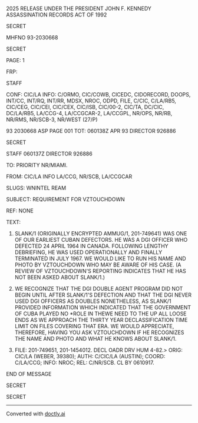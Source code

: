 2025 RELEASE UNDER THE PRESIDENT JOHN F. KENNEDY ASSASSINATION RECORDS ACT OF 1992

SECRET

MHFNO 93-2030668

SECRET

PAGE: 1

FRP:

STAFF

CONF: CIC/LA INFO: C/ORMO, CIC/COWB, CICEDC, CIDORECORD, DOOPS,
INT/CC, INT/RQ, INT/RR, MDSX, NROC, ODPD, FILE, C/CIC, C/LA/RB5, CIC/CEG,
CIC/CEI, CIC/CEX, CIC/ISB, CIC/00-2, CIC/TA, DC/CIC, DC/LA/RB5, LA/CCG-4,
LA/CCGCAR-2, LA/CCGPL, NR/OPS, NR/RB, NR/RMS, NR/SCB-3, NR/WEST (27/P)

93 2030668 ASP PAGE 001
TOT: 060138Z APR 93 DIRECTOR 926886

SECRET

STAFF 060137Z DIRECTOR 926886

TO: PRIORITY NR/MIAMI.

FROM: CIC/LA INFO LA/CCG, NR/SCB, LA/CCGCAR

SLUGS: WNINTEL REAM

SUBJECT: REQUIREMENT FOR VZTOUCHDOWN

REF: NONE

TEXT:

1. SLANK/1 (ORIGINALLY ENCRYPTED AMMUG/1, 201-749641) WAS ONE OF OUR EARLIEST CUBAN DEFECTORS. HE WAS A DGI
   OFFICER WHO DEFECTED 24 APRIL 1964 IN CANADA. FOLLOWING LENGTHY
   DEBRIEFING, HE WAS USED OPERATIONALLY AND FINALLY TERMINATED IN
   JULY 1967. WE WOULD LIKE TO RUN HIS NAME AND PHOTO BY
   VZTOUCHDOWN WHO MAY BE AWARE OF HIS CASE. (A REVIEW OF
   VZTOUCHDOWN'S REPORTING INDICATES THAT HE HAS NOT BEEN ASKED
   ABOUT SLANK/1.)

2. WE RECOGNIZE THAT THE DGI DOUBLE AGENT PROGRAM DID NOT
   BEGIN UNTIL AFTER SLANK/1'S DEFECTION AND THAT THE DGI NEVER USED
   DGI OFFICERS AS DOUBLES NONETHELESS, AS SLANK/1 PROVIDED
   INFORMATION WHICH INDICATED THAT THE GOVERNMENT OF CUBA PLAYED NO
   *ROLE IN THE<KENNEDY ASSASSINATION >WE NEED TO THE UP ALL LOOSE
   ENDS AS WE APPROACH THE THIRTY YEAR DECLASSIFICATION TIME LIMIT
   ON FILES COVERING THAT ERA. WE WOULD APPRECIATE, THEREFORE,
   HAVING YOU ASK VZTOUCHDOWN IF HE RECOGNIZES THE NAME AND PHOTO
   AND WHAT HE KNOWS ABOUT SLANK/1.

3. FILE: 201-749651, 201-1454012. DECL OADR DRV
   HUM 4-82.>
   ORIG: CIC/LA (WEBER, 39380); AUTH: C/CIC/LA (AUSTIN); COORD:
   C/LA/CCG; INFO: NROC; REL: C/NR/SCB. CL BY 0610917.

END OF MESSAGE

SECRET

SECRET


---
Converted with [doctly.ai](https://doctly.ai)